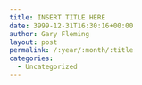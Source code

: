 ```yaml
---
title: INSERT TITLE HERE
date: 3999-12-31T16:30:16+00:00
author: Gary Fleming
layout: post
permalink: /:year/:month/:title
categories:
  - Uncategorized
---
```


